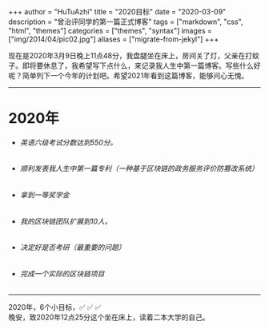 +++
author = "HuTuAzhi"
title = "2020目标"
date = "2020-03-09"
description = "曾治评同学的第一篇正式博客"
tags = ["markdown", "css", "html", "themes"]
categories = ["themes", "syntax"]
images  = ["img/2014/04/pic02.jpg"]
aliases = ["migrate-from-jekyl"]
+++

<!-- ---
author: HuTuAzhi
title: 2020目标
date: 2020-03-09
categories: ['计划']
draft: false
--- -->
<!--more-->

现在是2020年3月9日晚上11点48分，我盘腿坐在床上，房间关了灯，父亲在打蚊子。即将要休息了，我希望写下点什么，来记录我人生中第一篇博客。写些什么好呢？简单列下一个今年的计划吧。希望2021年看到这篇博客，能够问心无愧。
*** 
# 2020年
* ###### 英语六级考试分数达到550分。
* ###### 顺利发表我人生中第一篇专利（一种基于区块链的政务服务评价防篡改系统）
* ###### 拿到一等奖学金
* ###### 我的区块链团队扩展到10人。
* ###### 决定好是否考研（最重要的问题）
* ###### 完成一个实际的区块链项目
--- 
2020年，6个小目标，✅ ✅ ✅  
晚安，致2020年12点25分这个坐在床上，读着二本大学的自己。
